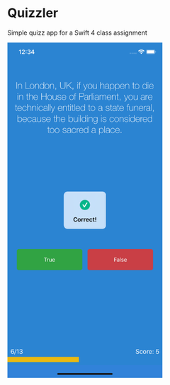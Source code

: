 # Quizzler
Simple quizz app for a Swift 4 class assignment

<img src="Screenshots/App.png" width="350">
